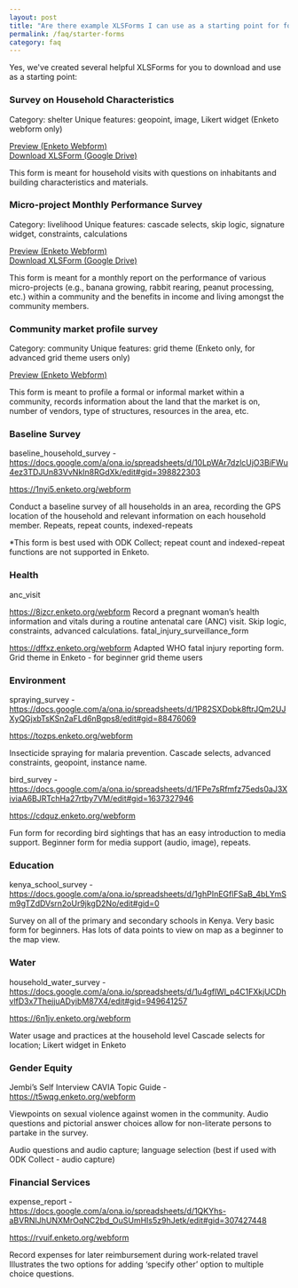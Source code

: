 ```yaml
---
layout: post
title: "Are there example XLSForms I can use as a starting point for form authoring?"
permalink: /faq/starter-forms
category: faq
---
```


Yes, we've created several helpful XLSForms for you to download and use as a starting point:


### Survey on Household Characteristics
Category: shelter
Unique features: geopoint, image, Likert widget (Enketo webform only)

[Preview (Enketo Webform)](https://v69fa.enketo.org/webform)  
[Download XLSForm (Google Drive)](https://docs.google.com/a/ona.io/spreadsheets/d/1bNZx-CfBtz7AJr7DBBYeKOGKsmH-Bvc9ikUOkWqcHTI/edit#gid=130881621)

This form is meant for household visits with questions on inhabitants and building characteristics and materials.



### Micro-project Monthly Performance Survey
Category: livelihood
Unique features: cascade selects, skip logic, signature widget, constraints, calculations

[Preview (Enketo Webform)](https://xhwzg.enketo.org/webform)  
[Download XLSForm (Google Drive)](https://docs.google.com/a/ona.io/spreadsheets/d/1TpsFu0A22KT0o9hbt9cCyrY50SNLYQb5cLJ101iVLTI/edit#gid=1713820038)

This form is meant for a monthly report on the performance of various micro-projects (e.g., banana growing, rabbit rearing, peanut processing, etc.) within a community and the benefits in income and living amongst the community members.



### Community market profile survey
Category: community
Unique features: grid theme (Enketo only, for advanced grid theme users only)

[Preview (Enketo Webform)](https://jznyl.enketo.org/webform )  

This form is meant to profile a formal or informal market within a community, records information about the land that the market is on, number of vendors, type of structures, resources in the area, etc.



### Baseline Survey

baseline_household_survey - https://docs.google.com/a/ona.io/spreadsheets/d/10LpWAr7dzlcUjO3BiFWu4ez3TDJUn83VvNkIn8RGdXk/edit#gid=398822303

https://1nyi5.enketo.org/webform 

Conduct a baseline survey of all households in an area, recording the GPS location of the household and relevant information on each household member.
Repeats, repeat counts, indexed-repeats

*This form is best used with ODK Collect; repeat count and indexed-repeat functions are not supported in Enketo.



### Health

anc_visit

https://8izcr.enketo.org/webform 
Record a pregnant woman’s health information and vitals during a routine antenatal care (ANC) visit.
Skip logic, constraints, advanced calculations.
fatal_injury_surveillance_form

https://dffxz.enketo.org/webform 
Adapted WHO fatal injury reporting form.
Grid theme in Enketo - for beginner grid theme users



### Environment

spraying_survey - https://docs.google.com/a/ona.io/spreadsheets/d/1P82SXDobk8ftrJQm2UJXyQGjxbTsKSn2aFLd6nBgps8/edit#gid=88476069

https://tozps.enketo.org/webform 

Insecticide spraying for malaria prevention.
Cascade selects, advanced constraints, geopoint, instance name.


bird_survey - https://docs.google.com/a/ona.io/spreadsheets/d/1FPe7sRfmfz75eds0aJ3XiviaA6BJRTchHa27rtby7VM/edit#gid=1637327946

https://cdquz.enketo.org/webform 

Fun form for recording bird sightings that has an easy introduction to media support.
Beginner form for media support (audio, image), repeats.



### Education

kenya_school_survey - https://docs.google.com/a/ona.io/spreadsheets/d/1ghPInEGflFSaB_4bLYmSm9gTZdDVsrn2oUr9jkgD2No/edit#gid=0



Survey on all of the primary and secondary schools in Kenya.
Very basic form for beginners.  Has lots of data points to view on map as a beginner to the map view.



### Water

household_water_survey  - https://docs.google.com/a/ona.io/spreadsheets/d/1u4gflWl_p4C1FXkjUCDhvlfD3x7ThejjuADyibM87X4/edit#gid=949641257

https://6n1jv.enketo.org/webform 

Water usage and practices at the household level
Cascade selects for location; Likert widget in Enketo 



### Gender Equity

Jembi’s Self Interview CAVIA Topic Guide - https://t5wqg.enketo.org/webform

Viewpoints on sexual violence against women in the community.  Audio questions and pictorial answer choices allow for non-literate persons to partake in the survey.

Audio questions and audio capture; language selection (best if used with ODK Collect - audio capture)



### Financial Services

expense_report - https://docs.google.com/a/ona.io/spreadsheets/d/1QKYhs-aBVRNIJhUNXMrOqNC2bd_OuSUmHIs5z9hJetk/edit#gid=307427448

https://rvuif.enketo.org/webform 

Record expenses for later reimbursement during work-related travel
Illustrates the two options for adding ‘specify other’ option to multiple choice questions.







